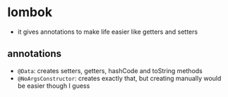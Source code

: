 # lombok

- it gives annotations to make life easier like getters and setters

## annotations

- `@Data`: creates setters, getters, hashCode and toString methods
- `@NoArgsConstructor`: creates exactly that, but creating manually would be easier though I guess
